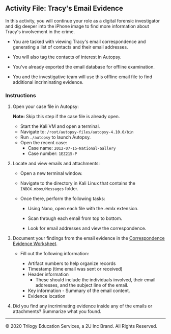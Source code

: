 ## Activity File: Tracy's Email Evidence

In this activity, you will continue your role as a digital forensic investigator and dig deeper into the iPhone image to find more information about Tracy's involvement in the crime.

- You are tasked with viewing Tracy's email correspondence and generating a list of contacts and their email addresses.

- You will also tag the contacts of interest in Autopsy.

- You've already exported the email database for offline examination.
 
- You and the investigative team will use this offline email file to find additional incriminating evidence.
 
### Instructions

1. Open your case file in Autopsy:

    **Note:** Skip this step if the case file is already open.
 
    - Start the Kali VM and open a terminal.
    - Navigate to: `/root/autopsy-files/autopsy-4.10.0/bin`
    - Run `./autopsy` to launch Autopsy.
    - Open the recent case:
       - Case name: `2012-07-15-National-Gallery`
       - Case number: `1EZ215-P`

2. Locate and view emails and attachments:

   - Open a new terminal window.

   - Navigate to the directory in Kali Linux that contains the `INBOX.mbox/Messages` folder.

   -  Once there, perform the following tasks:

      - Using Nano, open each file with the .emlx extension.

      - Scan through each email from top to bottom.

      - Look for email addresses and view the correspondence.

3. Document your findings from the email evidence in the [Correspondence Evidence Worksheet](https://docs.google.com/document/d/1zS-QDGYhMnbZZrwcapIrwdn73fUoh3MSkaZCcX-7LUM/edit?usp=sharing).

   - Fill out the following information:
      
      - Artifact numbers to help organize records
      - Timestamp (time email was sent or received)  
      - Header information
          - These should include the individuals involved, their email addresses, and the subject line of the email. 
      - Key information 
            - Summary of the email content.  
      - Evidence location


  
4. Did you find any incriminating evidence inside any of the emails or attachments? Summarize what you found. 

----
&copy; 2020 Trilogy Education Services, a 2U Inc Brand.   All Rights Reserved.
